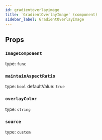 ```yaml
---
id: gradientoverlayimage
title: `GradientOverlayImage` (component)
sidebar_label: GradientOverlayImage
---
```



Props
-----

### `ImageComponent`

type: `func`


### `maintainAspectRatio`

type: `bool`
defaultValue: `true`


### `overlayColor`

type: `string`


### `source`

type: `custom`

